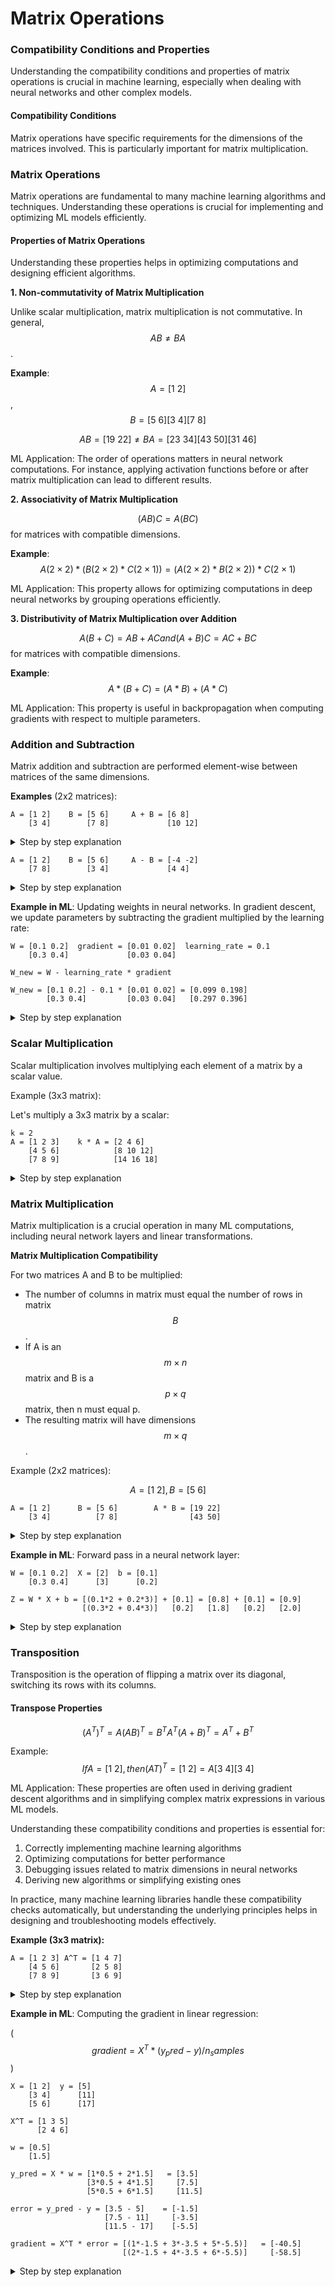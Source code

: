 # Matrix Operations

### Compatibility Conditions and Properties

Understanding the compatibility conditions and properties of matrix operations is crucial in machine learning, especially when dealing with neural networks and other complex models.

#### Compatibility Conditions

Matrix operations have specific requirements for the dimensions of the matrices involved. This is particularly important for matrix multiplication.

### Matrix Operations

Matrix operations are fundamental to many machine learning algorithms and techniques. Understanding these operations is crucial for implementing and optimizing ML models efficiently.

#### Properties of Matrix Operations

Understanding these properties helps in optimizing computations and designing efficient algorithms.

**1. Non-commutativity of Matrix Multiplication**

Unlike scalar multiplication, matrix multiplication is not commutative. In general, $$AB ≠ BA$$.

**Example**: $$A = [1\ 2]$$, $$B = [5\ 6] [3\ 4] [7\ 8]$$

$$AB = [19\ 22] ≠ BA = [23\ 34] [43\ 50] [31\ 46]$$

ML Application: The order of operations matters in neural network computations. For instance, applying activation functions before or after matrix multiplication can lead to different results.

**2. Associativity of Matrix Multiplication**

$$(AB)C = A(BC)$$ for matrices with compatible dimensions.

**Example**: $$A (2×2) * (B (2×2) * C (2×1)) = (A (2×2) * B (2×2)) * C (2×1)$$

ML Application: This property allows for optimizing computations in deep neural networks by grouping operations efficiently.

**3. Distributivity of Matrix Multiplication over Addition**

$$A(B + C) = AB + AC and (A + B)C = AC + BC$$ for matrices with compatible dimensions.

**Example**: $$A * (B + C) = (A * B) + (A * C)$$

ML Application: This property is useful in backpropagation when computing gradients with respect to multiple parameters.

### **Addition and Subtraction**

Matrix addition and subtraction are performed element-wise between matrices of the same dimensions.

**Examples** (2x2 matrices):

```
A = [1 2]    B = [5 6]     A + B = [6 8]
    [3 4]        [7 8]             [10 12]
```

<details>

<summary>Step by step explanation</summary>

Step 1: Add corresponding elements

* $$(1,1): 1 + 5 = 6$$
* $$(1,2): 2 + 6 = 8$$
* $$(2,1): 3 + 7 = 10$$
* $$(2,2): 4 + 8 = 12$$

Step 2: Write the result $$A + B = [6\ 8] [10\ 12]$$

</details>

```
A = [1 2]    B = [5 6]     A - B = [-4 -2]
    [7 8]        [3 4]             [4 4]
```

<details>

<summary>Step by step explanation</summary>

Step 1: Add corresponding elements

* $$(1,1): 1 - 5 = -4$$
* $$(1,2): 2 - 6 = -2$$
* $$(2,1): 7 - 3 = 4$$
* $$(2,2): 8 -4 = 4$$

Step 2: Write the result $$A - B = [-4\ -2] [4\ 4]$$

</details>

**Example in ML**: Updating weights in neural networks. In gradient descent, we update parameters by subtracting the gradient multiplied by the learning rate:

```
W = [0.1 0.2]  gradient = [0.01 0.02]  learning_rate = 0.1
    [0.3 0.4]             [0.03 0.04]

W_new = W - learning_rate * gradient

W_new = [0.1 0.2] - 0.1 * [0.01 0.02] = [0.099 0.198]
        [0.3 0.4]         [0.03 0.04]   [0.297 0.396]
```

<details>

<summary>Step by step explanation</summary>

Step 1: Multiply gradient by learning rate $$0.1 * [0.01\ 0.02] = [0.001\ 0.002] [0.03\ 0.04] [0.003\ 0.004]$$

Step 2: Subtract from $$W [0.1\ 0.2 ] - [0.001\ 0.002] = [0.099\ 0.198] [0.3\ 0.4 ] [0.003\ 0.004] [0.297\ 0.396]$$

</details>

### Scalar Multiplication

Scalar multiplication involves multiplying each element of a matrix by a scalar value.

Example (3x3 matrix):

Let's multiply a 3x3 matrix by a scalar:

```
k = 2
A = [1 2 3]    k * A = [2 4 6]
    [4 5 6]            [8 10 12]
    [7 8 9]            [14 16 18]
```

<details>

<summary>Step by step explanation</summary>

Step 1: Multiply each element by $$k$$

* $$(1,1): 2 * 1 = 2$$
* $$(1,2): 2 * 2 = 4$$
* $$(1,3): 2 * 3 = 6$$
* $$(2,1): 2 * 4 = 8$$
* $$(2,2): 2 * 5 = 10$$
* $$(2,3): 2 * 6 = 12$$
* $$(3,1): 2 * 7 = 14$$
* $$(3,2): 2 * 8 = 16$$
* $$(3,3): 2 * 9 = 18$$

Step 2: Write the result $$A = [2\ 4\ 6] [8\ 10\ 12] [14\ 16\ 18]$$

</details>

### Matrix Multiplication

Matrix multiplication is a crucial operation in many ML computations, including neural network layers and linear transformations.

**Matrix Multiplication Compatibility**

For two matrices A and B to be multiplied:

* The number of columns in matrix  must equal the number of rows in matrix $$B$$.
* If A is an $$m × n$$ matrix and B is a $$p × q$$ matrix, then n must equal p.
* The resulting matrix will have dimensions $$m × q$$.

Example (2x2 matrices):

$$A = [1\ 2], B = [5\ 6]$$&#x20;

```
A = [1 2]      B = [5 6]        A * B = [19 22]
    [3 4]          [7 8]                [43 50]
```

<details>

<summary>Step by step explanation</summary>

Step 1: Multiply row 1 of A with columns of B

* $$(1,1): (15) + (27) = 5 + 14 = 19$$
* $$(1,2): (16) + (28) = 6 + 16 = 22$$

Step 2: Multiply row 2 of A with columns of B

* $$(2,1): (35) + (47) = 15 + 28 = 43$$
* $$(2,2): (36) + (48) = 18 + 32 = 50$$

Step 3: Write the result $$AB = [19\ 22] [43\ 50]$$

</details>

**Example in ML**: Forward pass in a neural network layer:

```
W = [0.1 0.2]  X = [2]  b = [0.1]
    [0.3 0.4]      [3]      [0.2]

Z = W * X + b = [(0.1*2 + 0.2*3)] + [0.1] = [0.8] + [0.1] = [0.9]
                [(0.3*2 + 0.4*3)]   [0.2]   [1.8]   [0.2]   [2.0]
```

<details>

<summary>Step by step explanation</summary>

Step 1: Multiply $$W$$ and $$X [0.1 0.2] * [2] = [(0.12 + 0.23)] [0.3 0.4] [3] [(0.32 + 0.43)] = [0.2 + 0.6] = [0.8] [0.6 + 1.2] [1.8]$$

Step 2: Add bias b $$[0.8] + [0.1] = [0.9] [1.8] [0.2] [2.0]$$

</details>

### Transposition

Transposition is the operation of flipping a matrix over its diagonal, switching its rows with its columns.

#### **Transpose Properties**

$$(A^T)^T = A (AB)^T = B^T A^T (A + B)^T = A^T + B^T$$

Example: $$If A = [1\ 2], then (A{T})^T = [1\ 2] = A [3\ 4] [3\ 4]$$

ML Application: These properties are often used in deriving gradient descent algorithms and in simplifying complex matrix expressions in various ML models.

Understanding these compatibility conditions and properties is essential for:

1. Correctly implementing machine learning algorithms
2. Optimizing computations for better performance
3. Debugging issues related to matrix dimensions in neural networks
4. Deriving new algorithms or simplifying existing ones

In practice, many machine learning libraries handle these compatibility checks automatically, but understanding the underlying principles helps in designing and troubleshooting models effectively.

**Example (3x3 matrix):**

```
A = [1 2 3] A^T = [1 4 7] 
    [4 5 6]       [2 5 8] 
    [7 8 9]       [3 6 9]
```

<details>

<summary>Step by step explanation</summary>

Step 1: Swap rows and columns

* $$New (1,1) = Old (1,1): 1$$
* $$New (1,2) = Old (2,1): 4$$
* $$New (1,3) = Old (3,1): 7$$
* $$New (2,1) = Old (1,2): 2$$
* $$New (2,2) = Old (2,2): 5$$
* $$New (2,3) = Old (3,2): 8$$
* $$New (3,1) = Old (1,3): 3$$
* $$New (3,2) = Old (2,3): 6$$
* $$New (3,3) = Old (3,3): 9$$

Step 2: Write the result $$A^T = [1\ 4\ 7] [2\ 5\ 8] [3\ 6\ 9]$$

</details>

**Example in ML**: Computing the gradient in linear regression:

( $$gradient = X^T * (y_pred - y) / n_samples$$ )

```
X = [1 2]  y = [5]  
    [3 4]      [11]
    [5 6]      [17]

X^T = [1 3 5]
      [2 4 6]

w = [0.5]
    [1.5]

y_pred = X * w = [1*0.5 + 2*1.5]   = [3.5]
                 [3*0.5 + 4*1.5]     [7.5]
                 [5*0.5 + 6*1.5]     [11.5]

error = y_pred - y = [3.5 - 5]    = [-1.5]
                     [7.5 - 11]     [-3.5]
                     [11.5 - 17]    [-5.5]

gradient = X^T * error = [(1*-1.5 + 3*-3.5 + 5*-5.5)]   = [-40.5]
                         [(2*-1.5 + 4*-3.5 + 6*-5.5)]     [-58.5]
```

<details>

<summary>Step by step explanation</summary>

Step 1: Calculate error: $$(y_{pred} - y) [3.5] - [5] = [-1.5] [7.5] [11] [-3.5] [11.5] [17] [-5.5]$$

Step 2: Transpose $$X$$: $$X^T = [1\ 3\ 5] [2\ 4\ 6]$$

Step 3: Multiply $$X^T$$ by error: $$[1\ 3\ 5] * [-1.5] = [(1*-1.5 + 3*-3.5 + 5*-5.5)] [2\ 4\ 6] [-3.5] [(2*-1.5 + 4*-3.5 + 6*-5.5)] [-5.5] = [-40.5] [-58.5]$$

Step 4: Divide by $$n_{samples}$$ (3 in this case): $$[-40.5 / 3] = [-13.5] [-58.5 / 3] [-19.5]$$

This step-by-step breakdown illustrates how each matrix operation is performed and how it applies in machine learning contexts.

</details>
